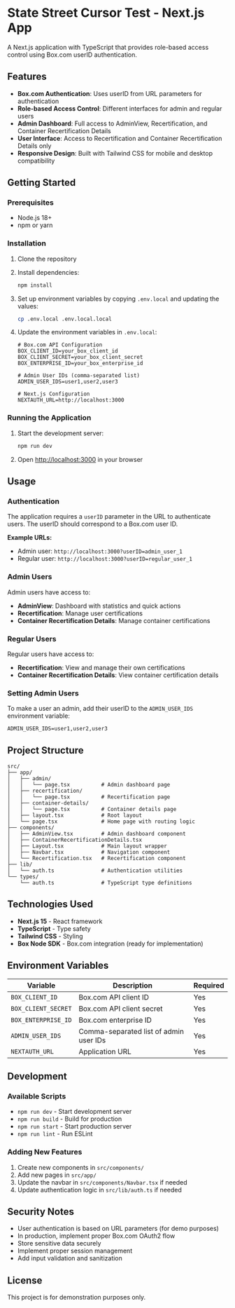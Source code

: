 # State Street Cursor Test - Next.js App

A Next.js application with TypeScript that provides role-based access control using Box.com userID authentication.

## Features

- **Box.com Authentication**: Uses userID from URL parameters for authentication
- **Role-based Access Control**: Different interfaces for admin and regular users
- **Admin Dashboard**: Full access to AdminView, Recertification, and Container Recertification Details
- **User Interface**: Access to Recertification and Container Recertification Details only
- **Responsive Design**: Built with Tailwind CSS for mobile and desktop compatibility

## Getting Started

### Prerequisites

- Node.js 18+ 
- npm or yarn

### Installation

1. Clone the repository
2. Install dependencies:
   ```bash
   npm install
   ```

3. Set up environment variables by copying `.env.local` and updating the values:
   ```bash
   cp .env.local .env.local.local
   ```

4. Update the environment variables in `.env.local`:
   ```
   # Box.com API Configuration
   BOX_CLIENT_ID=your_box_client_id
   BOX_CLIENT_SECRET=your_box_client_secret
   BOX_ENTERPRISE_ID=your_box_enterprise_id

   # Admin User IDs (comma-separated list)
   ADMIN_USER_IDS=user1,user2,user3

   # Next.js Configuration
   NEXTAUTH_URL=http://localhost:3000
   ```

### Running the Application

1. Start the development server:
   ```bash
   npm run dev
   ```

2. Open [http://localhost:3000](http://localhost:3000) in your browser

## Usage

### Authentication

The application requires a `userID` parameter in the URL to authenticate users. The userID should correspond to a Box.com user ID.

**Example URLs:**
- Admin user: `http://localhost:3000?userID=admin_user_1`
- Regular user: `http://localhost:3000?userID=regular_user_1`

### Admin Users

Admin users have access to:
- **AdminView**: Dashboard with statistics and quick actions
- **Recertification**: Manage user certifications
- **Container Recertification Details**: Manage container certifications

### Regular Users

Regular users have access to:
- **Recertification**: View and manage their own certifications
- **Container Recertification Details**: View container certification details

### Setting Admin Users

To make a user an admin, add their userID to the `ADMIN_USER_IDS` environment variable:

```
ADMIN_USER_IDS=user1,user2,user3
```

## Project Structure

```
src/
├── app/
│   ├── admin/
│   │   └── page.tsx          # Admin dashboard page
│   ├── recertification/
│   │   └── page.tsx          # Recertification page
│   ├── container-details/
│   │   └── page.tsx          # Container details page
│   ├── layout.tsx            # Root layout
│   └── page.tsx              # Home page with routing logic
├── components/
│   ├── AdminView.tsx         # Admin dashboard component
│   ├── ContainerRecertificationDetails.tsx
│   ├── Layout.tsx            # Main layout wrapper
│   ├── Navbar.tsx            # Navigation component
│   └── Recertification.tsx   # Recertification component
├── lib/
│   └── auth.ts               # Authentication utilities
└── types/
    └── auth.ts               # TypeScript type definitions
```

## Technologies Used

- **Next.js 15** - React framework
- **TypeScript** - Type safety
- **Tailwind CSS** - Styling
- **Box Node SDK** - Box.com integration (ready for implementation)

## Environment Variables

| Variable | Description | Required |
|----------|-------------|----------|
| `BOX_CLIENT_ID` | Box.com API client ID | Yes |
| `BOX_CLIENT_SECRET` | Box.com API client secret | Yes |
| `BOX_ENTERPRISE_ID` | Box.com enterprise ID | Yes |
| `ADMIN_USER_IDS` | Comma-separated list of admin user IDs | Yes |
| `NEXTAUTH_URL` | Application URL | Yes |

## Development

### Available Scripts

- `npm run dev` - Start development server
- `npm run build` - Build for production
- `npm run start` - Start production server
- `npm run lint` - Run ESLint

### Adding New Features

1. Create new components in `src/components/`
2. Add new pages in `src/app/`
3. Update the navbar in `src/components/Navbar.tsx` if needed
4. Update authentication logic in `src/lib/auth.ts` if needed

## Security Notes

- User authentication is based on URL parameters (for demo purposes)
- In production, implement proper Box.com OAuth2 flow
- Store sensitive data securely
- Implement proper session management
- Add input validation and sanitization

## License

This project is for demonstration purposes only.